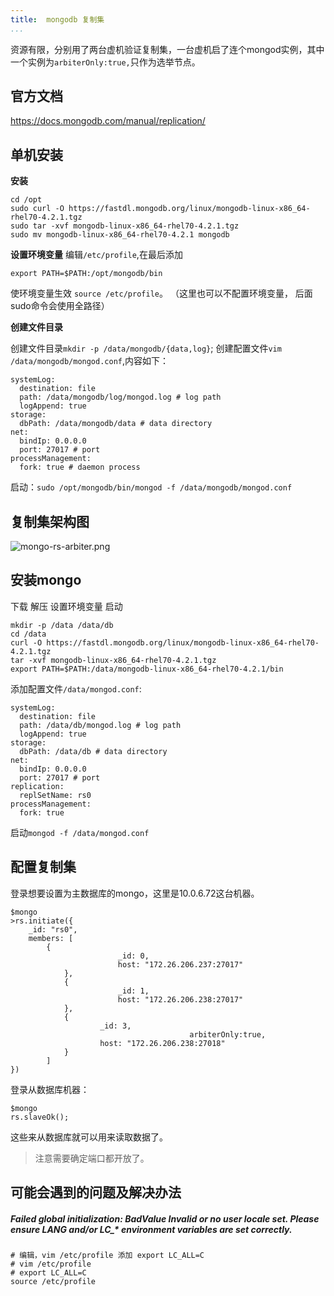 ```yaml
---
title:  mongodb 复制集
...
```

资源有限，分别用了两台虚机验证复制集，一台虚机启了连个mongod实例，其中一个实例为`arbiterOnly:true,`只作为选举节点。
## 官方文档
https://docs.mongodb.com/manual/replication/

## 单机安装

**安装**
```
cd /opt
sudo curl -O https://fastdl.mongodb.org/linux/mongodb-linux-x86_64-rhel70-4.2.1.tgz
sudo tar -xvf mongodb-linux-x86_64-rhel70-4.2.1.tgz
sudo mv mongodb-linux-x86_64-rhel70-4.2.1 mongodb
```

**设置环境变量**
编辑`/etc/profile`,在最后添加
```
export PATH=$PATH:/opt/mongodb/bin
```
使环境变量生效 `source /etc/profile`。 （这里也可以不配置环境变量， 后面sudo命令会使用全路径）

**创建文件目录**

创建文件目录`mkdir -p /data/mongodb/{data,log}`; 创建配置文件`vim  /data/mongodb/mongod.conf`,内容如下：
```
systemLog:
  destination: file
  path: /data/mongodb/log/mongod.log # log path
  logAppend: true
storage:
  dbPath: /data/mongodb/data # data directory
net:
  bindIp: 0.0.0.0
  port: 27017 # port
processManagement:
  fork: true # daemon process
```
启动：`sudo /opt/mongodb/bin/mongod -f /data/mongodb/mongod.conf`
## 复制集架构图

![mongo-rs-arbiter.png](http://tech.jiu-shu.com/Database-Technologies/mongo-rs-arbiter.png)
## 安装mongo
下载 解压 设置环境变量 启动
```
mkdir -p /data /data/db
cd /data
curl -O https://fastdl.mongodb.org/linux/mongodb-linux-x86_64-rhel70-4.2.1.tgz
tar -xvf mongodb-linux-x86_64-rhel70-4.2.1.tgz
export PATH=$PATH:/data/mongodb-linux-x86_64-rhel70-4.2.1/bin
```
添加配置文件`/data/mongod.conf`:
```
systemLog:
  destination: file
  path: /data/db/mongod.log # log path
  logAppend: true
storage:
  dbPath: /data/db # data directory
net:
  bindIp: 0.0.0.0
  port: 27017 # port
replication:
  replSetName: rs0
processManagement:
  fork: true
```
启动`mongod -f /data/mongod.conf `


## 配置复制集
登录想要设置为主数据库的mongo，这里是10.0.6.72这台机器。
```
$mongo
>rs.initiate({
    _id: "rs0",
    members: [
        {
                        _id: 0,
                        host: "172.26.206.237:27017" 
            },
            {
                        _id: 1,
                        host: "172.26.206.238:27017" 
            },
            {
                    _id: 3,
										arbiterOnly:true,
                    host: "172.26.206.238:27018"
            }
        ]
})
```
登录从数据库机器：
```
$mongo
rs.slaveOk();
```
这些来从数据库就可以用来读取数据了。
> 注意需要确定端口都开放了。

## 可能会遇到的问题及解决办法

##### Failed global initialization: BadValue Invalid or no user locale set. Please ensure LANG and/or LC_* environment variables are set correctly.


```
# 编辑，vim /etc/profile 添加 export LC_ALL=C
# vim /etc/profile 
# export LC_ALL=C
source /etc/profile
```






